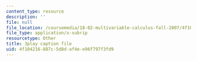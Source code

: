 ```yaml
---
content_type: resource
description: ''
file: null
file_location: /coursemedia/18-02-multivariable-calculus-fall-2007/4f104216887c5d8daf4ee96f797f3fd9_U1EcnfTKXJ0.vtt
file_type: application/x-subrip
resourcetype: Other
title: 3play caption file
uid: 4f104216-887c-5d8d-af4e-e96f797f3fd9
---
```

